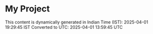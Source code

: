 # My Project

This content is dynamically generated in Indian Time (IST): 2025-04-01 19:29:45 IST
Converted to UTC: 2025-04-01 13:59:45 UTC
